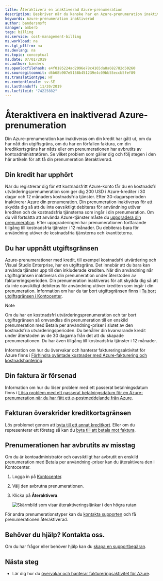 ```yaml
---
title: Återaktivera en inaktiverad Azure-prenumeration
description: Beskriver när du kanske har en Azure-prenumeration inaktiverad och hur du återaktiverar den.
keywords: Azure-prenumeration inaktiverad
author: bandersmsft
manager: amberb
tags: billing
ms.service: cost-management-billing
ms.workload: na
ms.tgt_pltfrm: na
ms.devlang: na
ms.topic: conceptual
ms.date: 07/01/2019
ms.author: banders
ms.openlocfilehash: e4f0185224ad2996e78c4165da8a682782d50260
ms.sourcegitcommit: d6b68b907e5158b451239e4c09bb55eccb5fef89
ms.translationtype: HT
ms.contentlocale: sv-SE
ms.lasthandoff: 11/20/2019
ms.locfileid: "74225882"
---
```

# <a name="reactivate-a-disabled-azure-subscription"></a>Återaktivera en inaktiverad Azure-prenumeration

Din Azure-prenumeration kan inaktiveras om din kredit har gått ut, om du har nått din utgiftsgräns, om du har en förfallen faktura, om din kreditkortsgräns har nåtts eller om prenumerationen har avbrutits av kontoadministratören. Se vilket problem som gäller dig och följ stegen i den här artikeln för att få din prenumeration återaktiverad.

## <a name="your-credit-is-expired"></a>Din kredit har upphört

När du registrerar dig för ett kostnadsfritt Azure-konto får du en kostnadsfri utvärderingsprenumeration som ger dig 200 USD i Azure-krediter i 30 dagar och 12 månaders kostnadsfria tjänster. Efter 30-dagarsperioden inaktiverar Azure din prenumeration. Din prenumeration inaktiveras för att skydda dig så att du inte oavsiktligt debiteras för användning utöver krediten och de kostnadsfria tjänsterna som ingår i din prenumeration. Om du vill fortsätta att använda Azure-tjänster måste du [uppgradera din prenumeration](billing-upgrade-azure-subscription.md). Efter uppgraderingen har prenumerationen fortfarande tillgång till kostnadsfria tjänster i 12 månader. Du debiteras bara för användning utöver de kostnadsfria tjänsterna och kvantiteterna.

## <a name="you-reached-your-spending-limit"></a>Du har uppnått utgiftsgränsen

Azure-prenumerationer med kredit, till exempel kostnadsfri utvärdering och Visual Studio Enterprise, har en utgiftsgräns. Det innebär att du bara kan använda tjänster upp till den inkluderade krediten. När din användning når utgiftsgränsen inaktiveras din prenumeration under återstoden av faktureringsperioden. Din prenumeration inaktiveras för att skydda dig så att du inte oavsiktligt debiteras för användning utöver krediten som ingår i din prenumeration. Information om hur du tar bort utgiftsgränsen finns i [Ta bort utgiftsgränsen i Kontocenter](billing-spending-limit.md#remove).

> [!NOTE]
> Om du har en kostnadsfri utvärderingsprenumeration och tar bort utgiftsgränsen så omvandlas din prenumeration till en enskild prenumeration med Betala per användning-priser i slutet av den kostnadsfria utvärderingsperioden. Du behåller din kvarvarande kredit under återstoden av de 30 dagarna från det att du skapade prenumerationen. Du har även tillgång till kostnadsfria tjänster i 12 månader.

Information om hur du övervakar och hanterar faktureringsaktivitet för Azure finns i [Förhindra oväntade kostnader med Azure-fakturering och kostnadshantering](billing-getting-started.md).


## <a name="your-bill-is-past-due"></a>Din faktura är försenad

Information om hur du löser problem med ett passerat betalningsdatum finns i [Lösa problem med ett passerat betalningsdatum för en Azure-prenumeration när du har fått ett e-postmeddelande från Azure](billing-azure-subscription-past-due-balance.md).

## <a name="the-bill-exceeds-your-credit-card-limit"></a>Fakturan överskrider kreditkortsgränsen

Lös problemet genom att [byta till ett annat kreditkort](billing-how-to-change-credit-card.md). Eller om du representerar ett företag så kan du [byta till att betala mot faktura](billing-how-to-pay-by-invoice.md).

## <a name="the-subscription-was-accidentally-canceled"></a>Prenumerationen har avbrutits av misstag

Om du är kontoadministratör och oavsiktligt har avbrutit en enskild prenumeration med Betala per användning-priser kan du återaktivera den i Kontocenter.

1. Logga in på [Kontocenter](https://account.windowsazure.com/Subscriptions).
1. Välj den avbrutna prenumerationen.
1. Klicka på **Återaktivera**.

    ![Skärmbild som visar återaktiveringslänkar i den högra rutan](./media/billing-how-to-cancel-azure-subscription/reactivate-sub.png)

För andra prenumerationstyper kan du [kontakta supporten](https://portal.azure.com/?#blade/Microsoft_Azure_Support/HelpAndSupportBlade) och få prenumerationen återaktiverad.

## <a name="need-help-contact-us"></a>Behöver du hjälp? Kontakta oss.

Om du har frågor eller behöver hjälp kan du [skapa en supportbegäran](https://go.microsoft.com/fwlink/?linkid=2083458).

## <a name="next-steps"></a>Nästa steg
- Lär dig hur du [övervakar och hanterar faktureringsaktivitet för Azure](billing-getting-started.md).
